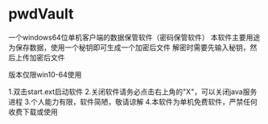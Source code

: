 # pwdVault
一个windows64位单机客户端的数据保管软件（密码保管软件）
本软件主要用途为保存数据，使用一个秘钥即可生成一个加密后文件
解密时需要先输入秘钥，然后上传加密后文件

版本仅限win10-64使用

1.双击start.ext启动软件
2.关闭软件请务必点击右上角的"X"，可以关闭java服务进程
3.个人能力有限，软件简陋，敬请谅解
4.本软件为单机免费软件，严禁任何收费下载或使用
